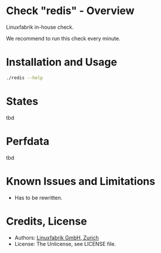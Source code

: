 # Check "redis" - Overview

Linuxfabrik in-house check.

We recommend to run this check every minute.


# Installation and Usage

```bash
./redis --help
```


# States

tbd


# Perfdata

tbd


# Known Issues and Limitations

* Has to be rewritten.


# Credits, License

* Authors: [Linuxfabrik GmbH, Zurich](https://www.linuxfabrik.ch)
* License: The Unlicense, see LICENSE file.